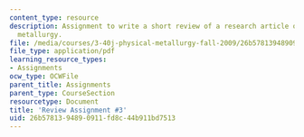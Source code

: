 ```yaml
---
content_type: resource
description: Assignment to write a short review of a research article on physical
  metallurgy.
file: /media/courses/3-40j-physical-metallurgy-fall-2009/26b5781394890911fd8c44b911bd7513_MIT3_40JF09_ra3.pdf
file_type: application/pdf
learning_resource_types:
- Assignments
ocw_type: OCWFile
parent_title: Assignments
parent_type: CourseSection
resourcetype: Document
title: 'Review Assignment #3'
uid: 26b57813-9489-0911-fd8c-44b911bd7513
---
```

